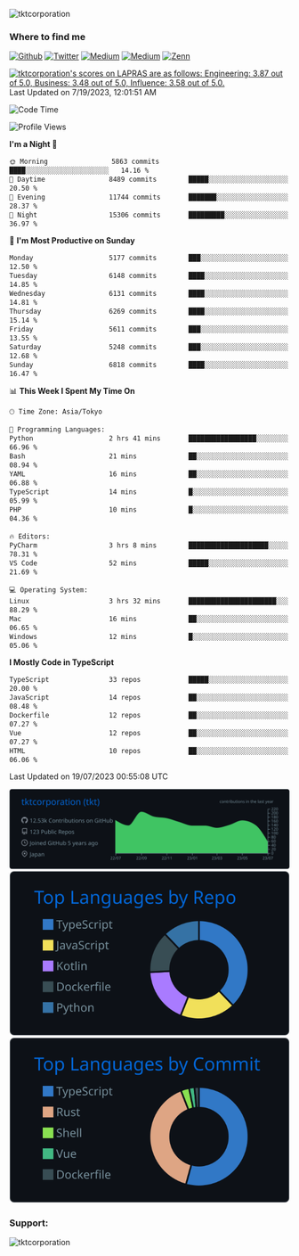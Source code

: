 <p align="left"> <img src="https://komarev.com/ghpvc/?username=tktcorporation&label=Profile%20views&color=0e75b6&style=flat" alt="tktcorporation" /> </p>

<h3>Where to find me</h3>
<p>
<a href="https://github.com/tktcorporation" target="_blank"><img alt="Github" src="https://img.shields.io/badge/GitHub-%2312100E.svg?&style=for-the-badge&logo=Github&logoColor=white" /></a>
<a href="https://twitter.com/tktcorporation" target="_blank"><img alt="Twitter" src="https://img.shields.io/badge/twitter-%231DA1F2.svg?&style=for-the-badge&logo=twitter&logoColor=white" /></a>
<a href="https://www.linkedin.com/in/tktcorporation" target="_blank"><img alt="Medium" src="https://img.shields.io/badge/linkdin-0a66c2.svg?&style=for-the-badge&logo=linkedin&logoColor=white" /></a>
<a href="https://qiita.com/tktcorporation" target="_blank"><img alt="Medium" src="https://img.shields.io/badge/qiita-55C500.svg?&style=for-the-badge&logo=qiita&logoColor=white" /></a>
<a href="https://zenn.dev/tktcorporation" target="_blank"><img alt="Zenn" src="https://img.shields.io/badge/Zenn-3EA8FF.svg?&style=for-the-badge&logo=Zenn&logoColor=white" /></a>
</p>

<!--START_SECTION:lapras-card-->
<p ><a href="https://lapras.com/public/tktcorporation" target="_blank" rel="noopener noreferrer"><img alt="tktcorporation's scores on LAPRAS are as follows: Engineering: 3.87 out of 5.0, Business: 3.48 out of 5.0, Influence: 3.58 out of 5.0." src="https://lapras-card-generator.vercel.app/api/svg?e=3.87&b=3.48&i=3.58&b1=%23232323&b2=%236d6d6d&i1=%23212121&i2=%23818181&l=en" width="300" ></a>  
Last Updated on 7/19/2023, 12:01:51 AM</p>
<!--END_SECTION:lapras-card-->
  
<!--START_SECTION:waka-->
![Code Time](http://img.shields.io/badge/Code%20Time-1%2C078%20hrs%2026%20mins-blue)

![Profile Views](http://img.shields.io/badge/Profile%20Views-1-blue)

**I'm a Night 🦉** 

```text
🌞 Morning                5863 commits        ████░░░░░░░░░░░░░░░░░░░░░   14.16 % 
🌆 Daytime                8489 commits        █████░░░░░░░░░░░░░░░░░░░░   20.50 % 
🌃 Evening                11744 commits       ███████░░░░░░░░░░░░░░░░░░   28.37 % 
🌙 Night                  15306 commits       █████████░░░░░░░░░░░░░░░░   36.97 % 
```
📅 **I'm Most Productive on Sunday** 

```text
Monday                   5177 commits        ███░░░░░░░░░░░░░░░░░░░░░░   12.50 % 
Tuesday                  6148 commits        ████░░░░░░░░░░░░░░░░░░░░░   14.85 % 
Wednesday                6131 commits        ████░░░░░░░░░░░░░░░░░░░░░   14.81 % 
Thursday                 6269 commits        ████░░░░░░░░░░░░░░░░░░░░░   15.14 % 
Friday                   5611 commits        ███░░░░░░░░░░░░░░░░░░░░░░   13.55 % 
Saturday                 5248 commits        ███░░░░░░░░░░░░░░░░░░░░░░   12.68 % 
Sunday                   6818 commits        ████░░░░░░░░░░░░░░░░░░░░░   16.47 % 
```


📊 **This Week I Spent My Time On** 

```text
🕑︎ Time Zone: Asia/Tokyo

💬 Programming Languages: 
Python                   2 hrs 41 mins       █████████████████░░░░░░░░   66.96 % 
Bash                     21 mins             ██░░░░░░░░░░░░░░░░░░░░░░░   08.94 % 
YAML                     16 mins             ██░░░░░░░░░░░░░░░░░░░░░░░   06.88 % 
TypeScript               14 mins             █░░░░░░░░░░░░░░░░░░░░░░░░   05.99 % 
PHP                      10 mins             █░░░░░░░░░░░░░░░░░░░░░░░░   04.36 % 

🔥 Editors: 
PyCharm                  3 hrs 8 mins        ████████████████████░░░░░   78.31 % 
VS Code                  52 mins             █████░░░░░░░░░░░░░░░░░░░░   21.69 % 

💻 Operating System: 
Linux                    3 hrs 32 mins       ██████████████████████░░░   88.29 % 
Mac                      16 mins             ██░░░░░░░░░░░░░░░░░░░░░░░   06.65 % 
Windows                  12 mins             █░░░░░░░░░░░░░░░░░░░░░░░░   05.06 % 
```

**I Mostly Code in TypeScript** 

```text
TypeScript               33 repos            █████░░░░░░░░░░░░░░░░░░░░   20.00 % 
JavaScript               14 repos            ██░░░░░░░░░░░░░░░░░░░░░░░   08.48 % 
Dockerfile               12 repos            ██░░░░░░░░░░░░░░░░░░░░░░░   07.27 % 
Vue                      12 repos            ██░░░░░░░░░░░░░░░░░░░░░░░   07.27 % 
HTML                     10 repos            ██░░░░░░░░░░░░░░░░░░░░░░░   06.06 % 
```




 Last Updated on 19/07/2023 00:55:08 UTC
<!--END_SECTION:waka-->

[![](https://raw.githubusercontent.com/tktcorporation/tktcorporation/master/profile-summary-card-output/github_dark/0-profile-details.svg)](https://github.com/vn7n24fzkq/github-profile-summary-cards)
[![](https://raw.githubusercontent.com/tktcorporation/tktcorporation/master/profile-summary-card-output/github_dark/1-repos-per-language.svg)](https://github.com/vn7n24fzkq/github-profile-summary-cards) [![](https://raw.githubusercontent.com/tktcorporation/tktcorporation/master/profile-summary-card-output/github_dark/2-most-commit-language.svg)](https://github.com/vn7n24fzkq/github-profile-summary-cards)

<h3 align="left">Support:</h3>
<p><a href="https://www.buymeacoffee.com/tktcorporation"> <img align="left" src="https://cdn.buymeacoffee.com/buttons/v2/default-yellow.png" height="50" width="210" alt="tktcorporation" /></a></p><br><br>
